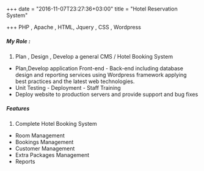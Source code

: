 +++
date = "2016-11-07T23:27:36+03:00"
title = "Hotel Reservation System"

+++
PHP , Apache , HTML, Jquery , CSS , Wordpress

##### My Role :

1. Plan , Design , Develop a general CMS / Hotel Booking System
* Plan,Develop application Front-end - Back-end including database design and reporting services using Wordpress framework applying best practices and the latest web technologies.
* Unit Testing - Deployment - Staff Training
* Deploy website to production servers and provide support and bug fixes

##### Features
1. Complete Hotel Booking System
* Room Management
* Bookings Management
* Customer Management
* Extra Packages Management
* Reports
